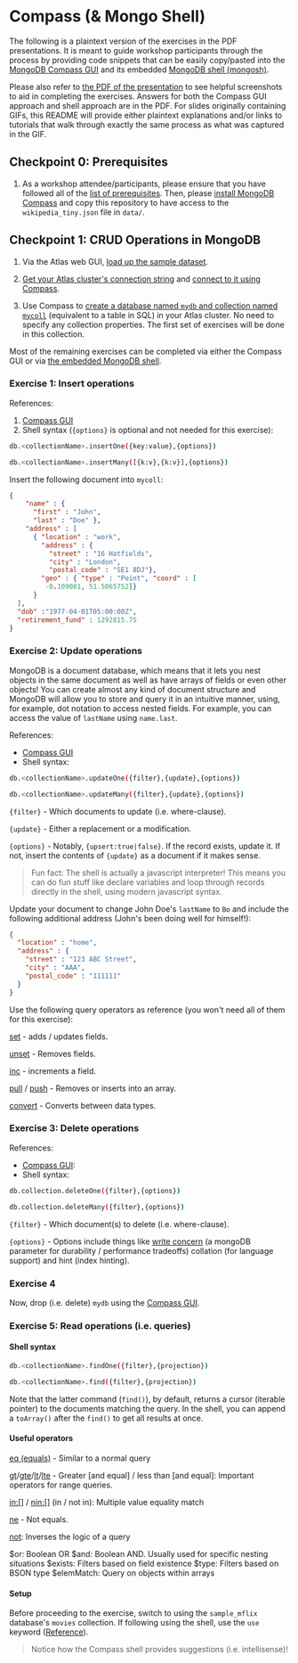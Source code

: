 # Compass (& Mongo Shell)

The following is a plaintext version of the exercises in the PDF presentations. It is meant to guide workshop participants through the process by providing code snippets that can be easily copy/pasted into the [MongoDB Compass GUI](https://www.mongodb.com/docs/compass/current/) and its embedded [MongoDB shell (mongosh)](https://www.mongodb.com/docs/mongodb-shell/).

Please also refer to [the PDF of the presentation](https://github.com/nickgogan/MongoDBAtlasDeveloperDay/blob/main/DevDayPresentation_Full.pdf) to see helpful screenshots to aid in completing the exercises. Answers for both the Compass GUI approach and shell approach are in the PDF. For slides originally containing GIFs, this README will provide either plaintext explanations and/or links to tutorials that walk through exactly the same process as what was captured in the GIF. 

## Checkpoint 0: Prerequisites
1. As a workshop attendee/participants, please ensure that you have followed all of the [list of prerequisites](https://github.com/nickgogan/MongoDBAtlasDeveloperDay/tree/main#prerequisites). Then, please [install MongoDB Compass](https://www.mongodb.com/try/download/compass) and copy this repository to have access to the `wikipedia_tiny.json` file in `data/`.

## Checkpoint 1: CRUD Operations in MongoDB

1. Via the Atlas web GUI, [load up the sample dataset](https://www.mongodb.com/docs/atlas/sample-data/).


2. [Get your Atlas cluster's connection string](https://www.mongodb.com/docs/guides/atlas/connection-string/) and [connect to it using Compass](https://www.mongodb.com/docs/atlas/compass-connection/).


3. Use Compass to [create a database named `mydb` and collection named `mycoll`](https://www.mongodb.com/docs/compass/current/databases/#create-a-database) (equivalent to a table in SQL) in your Atlas cluster. No need to specify any collection properties. The first set of exercises will be done in this collection. 

Most of the remaining exercises can be completed via either the Compass GUI or via [the embedded MongoDB shell](https://www.mongodb.com/docs/compass/current/embedded-shell/#open-the-embedded-mongodb-shell).

### **Exercise 1**: Insert operations
References:
1. [Compass GUI](https://www.mongodb.com/docs/compass/current/documents/insert/)
2. Shell syntax (`{options}` is optional and not needed for this exercise):

```bash
db.<collectionName>.insertOne({key:value},{options})
```
```bash
db.<collectionName>.insertMany([{k:v},{k:v}],{options})
```

Insert the following document into `mycoll`:
```JSON
{
    "name" : {
      "first" : "John",
      "last" : "Doe" },
    "address" : [
      { "location" : "work",
        "address" : {
          "street" : "16 Hatfields",
          "city" : "London",
          "postal_code" : "SE1 8DJ"},
        "geo" : { "type" : "Point", "coord" : [
         -0.109081, 51.5065752]}
      }
  ],
  "dob" :"1977-04-01T05:00:00Z",
  "retirement_fund" : 1292815.75
}
```

### **Exercise 2**: Update operations

MongoDB is a document database, which means that it lets you nest objects in the same document as well as have arrays of fields or even other objects! You can create almost any kind of document structure and MongoDB will allow you to store and query it in an intuitive manner, using, for example, dot notation to access nested fields. For example, you can access the value of `lastName` using `name.last`.

References:
- [Compass GUI](https://www.mongodb.com/docs/compass/current/documents/modify/)
- Shell syntax:
 ```bash
 db.<collectionName>.updateOne({filter},{update},{options})
 ```
 ```bash
 db.<collectionName>.updateMany({filter},{update},{options})
 ```
`{filter}` - Which documents to update (i.e. where-clause).

`{update}` - Either a replacement or a modification.

`{options}` - Notably, `{upsert:true|false}`. If the record exists, update 
it. If not, insert the contents of `{update}` as a document if it makes sense.

> Fun fact: The shell is actually a javascript interpreter! This means you can do fun stuff like declare variables and loop through records directly in the shell, using modern javascript syntax. 

Update your document to change John Doe's `lastName` to `Bo` and include the following additional address (John's been doing well for himself!):
```JSON
{ 
  "location" : "home",
  "address" : {
    "street" : "123 ABC Street",
    "city" : "AAA",
    "postal_code" : "111111"
  }
}
```
Use the following query operators as reference (you won't need all of them for this exercise):

[set](https://www.mongodb.com/docs/manual/reference/operator/update/set/) - adds / updates fields.

[unset](https://www.mongodb.com/docs/manual/reference/operator/update/unset/) - Removes fields.

[inc](https://www.mongodb.com/docs/manual/reference/operator/update/inc/) - increments a field.

[pull](https://www.mongodb.com/docs/manual/reference/operator/update/pull/) / [push](https://www.mongodb.com/docs/manual/reference/operator/update/push/) - Removes or inserts into an array.

[convert](https://www.mongodb.com/docs/manual/reference/operator/aggregation/convert/) - Converts between data types.

### Exercise 3: Delete operations
References:
- [Compass GUI](https://www.mongodb.com/docs/compass/current/documents/delete/):
- Shell syntax:
```bash
db.collection.deleteOne({filter},{options})
```
```bash
db.collection.deleteMany({filter},{options})
```
`{filter}` - Which document(s) to delete (i.e. where-clause).

`{options}` - Options include things like [write concern](https://www.mongodb.com/docs/manual/reference/write-concern/) (a mongoDB parameter for durability / performance tradeoffs) collation (for language support) and hint (index hinting).

### Exercise 4
Now, drop (i.e. delete) `mydb` using the [Compass GUI](https://www.mongodb.com/docs/compass/current/databases/#drop-a-database).


### Exercise 5: Read operations (i.e. queries)
#### Shell syntax
```bash
db.<collectionName>.findOne({filter},{projection}) 
```
```bash
db.<collectionName>.find({filter},{projection})
```
Note that the latter command (`find()`), by default, returns a cursor (iterable pointer) to the documents matching the query. In the shell, you can append a `toArray()` after the `find()` to get all results at once. 
#### Useful operators
[eq (equals)](https://www.mongodb.com/docs/manual/reference/operator/query/eq/) - Similar to a normal query

[gt](https://www.mongodb.com/docs/manual/reference/operator/query/gt/)/[gte](https://www.mongodb.com/docs/manual/reference/operator/query/gte/)/[lt](https://www.mongodb.com/docs/manual/reference/operator/query/lt/)/[lte](https://www.mongodb.com/docs/manual/reference/operator/query/lte/) - Greater [and equal] / less than [and equal]: Important operators for range queries.

[in:[]](https://www.mongodb.com/docs/manual/reference/operator/query/in/) / [nin:[]](https://www.mongodb.com/docs/manual/reference/operator/query/nin/) (in / not in): Multiple value equality match

[ne](https://www.mongodb.com/docs/manual/reference/operator/query/ne/) - Not equals.

[not](https://www.mongodb.com/docs/manual/reference/operator/query/not/): Inverses the logic of a query

$or: Boolean OR
$and: Boolean AND. Usually used for specific nesting situations
$exists: Filters based on field existence
$type: Filters based on BSON type
$elemMatch: Query on objects within arrays

#### Setup
Before proceeding to the exercise, switch to using the `sample_mflix` database's `movies` collection. If following using the shell, use the `use` keyword ([Reference](https://www.mongodb.com/docs/compass/current/embedded-shell/#use-the-embedded-mongodb-shell)).
> Notice how the Compass shell provides suggestions (i.e. intellisense)!




